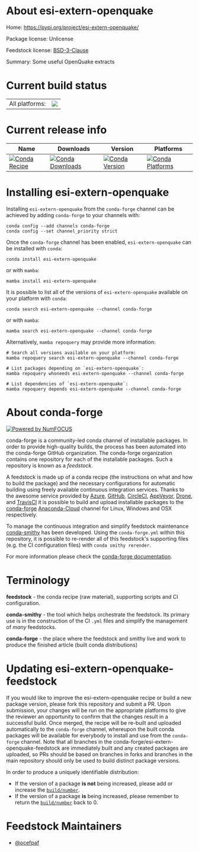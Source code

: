 About esi-extern-openquake
==========================

Home: https://pypi.org/project/esi-extern-openquake/

Package license: Unlicense

Feedstock license: [BSD-3-Clause](https://github.com/conda-forge/esi-extern-openquake-feedstock/blob/main/LICENSE.txt)

Summary: Some useful OpenQuake extracts

Current build status
====================


<table><tr><td>All platforms:</td>
    <td>
      <a href="https://dev.azure.com/conda-forge/feedstock-builds/_build/latest?definitionId=18031&branchName=main">
        <img src="https://dev.azure.com/conda-forge/feedstock-builds/_apis/build/status/esi-extern-openquake-feedstock?branchName=main">
      </a>
    </td>
  </tr>
</table>

Current release info
====================

| Name | Downloads | Version | Platforms |
| --- | --- | --- | --- |
| [![Conda Recipe](https://img.shields.io/badge/recipe-esi--extern--openquake-green.svg)](https://anaconda.org/conda-forge/esi-extern-openquake) | [![Conda Downloads](https://img.shields.io/conda/dn/conda-forge/esi-extern-openquake.svg)](https://anaconda.org/conda-forge/esi-extern-openquake) | [![Conda Version](https://img.shields.io/conda/vn/conda-forge/esi-extern-openquake.svg)](https://anaconda.org/conda-forge/esi-extern-openquake) | [![Conda Platforms](https://img.shields.io/conda/pn/conda-forge/esi-extern-openquake.svg)](https://anaconda.org/conda-forge/esi-extern-openquake) |

Installing esi-extern-openquake
===============================

Installing `esi-extern-openquake` from the `conda-forge` channel can be achieved by adding `conda-forge` to your channels with:

```
conda config --add channels conda-forge
conda config --set channel_priority strict
```

Once the `conda-forge` channel has been enabled, `esi-extern-openquake` can be installed with `conda`:

```
conda install esi-extern-openquake
```

or with `mamba`:

```
mamba install esi-extern-openquake
```

It is possible to list all of the versions of `esi-extern-openquake` available on your platform with `conda`:

```
conda search esi-extern-openquake --channel conda-forge
```

or with `mamba`:

```
mamba search esi-extern-openquake --channel conda-forge
```

Alternatively, `mamba repoquery` may provide more information:

```
# Search all versions available on your platform:
mamba repoquery search esi-extern-openquake --channel conda-forge

# List packages depending on `esi-extern-openquake`:
mamba repoquery whoneeds esi-extern-openquake --channel conda-forge

# List dependencies of `esi-extern-openquake`:
mamba repoquery depends esi-extern-openquake --channel conda-forge
```


About conda-forge
=================

[![Powered by
NumFOCUS](https://img.shields.io/badge/powered%20by-NumFOCUS-orange.svg?style=flat&colorA=E1523D&colorB=007D8A)](https://numfocus.org)

conda-forge is a community-led conda channel of installable packages.
In order to provide high-quality builds, the process has been automated into the
conda-forge GitHub organization. The conda-forge organization contains one repository
for each of the installable packages. Such a repository is known as a *feedstock*.

A feedstock is made up of a conda recipe (the instructions on what and how to build
the package) and the necessary configurations for automatic building using freely
available continuous integration services. Thanks to the awesome service provided by
[Azure](https://azure.microsoft.com/en-us/services/devops/), [GitHub](https://github.com/),
[CircleCI](https://circleci.com/), [AppVeyor](https://www.appveyor.com/),
[Drone](https://cloud.drone.io/welcome), and [TravisCI](https://travis-ci.com/)
it is possible to build and upload installable packages to the
[conda-forge](https://anaconda.org/conda-forge) [Anaconda-Cloud](https://anaconda.org/)
channel for Linux, Windows and OSX respectively.

To manage the continuous integration and simplify feedstock maintenance
[conda-smithy](https://github.com/conda-forge/conda-smithy) has been developed.
Using the ``conda-forge.yml`` within this repository, it is possible to re-render all of
this feedstock's supporting files (e.g. the CI configuration files) with ``conda smithy rerender``.

For more information please check the [conda-forge documentation](https://conda-forge.org/docs/).

Terminology
===========

**feedstock** - the conda recipe (raw material), supporting scripts and CI configuration.

**conda-smithy** - the tool which helps orchestrate the feedstock.
                   Its primary use is in the construction of the CI ``.yml`` files
                   and simplify the management of *many* feedstocks.

**conda-forge** - the place where the feedstock and smithy live and work to
                  produce the finished article (built conda distributions)


Updating esi-extern-openquake-feedstock
=======================================

If you would like to improve the esi-extern-openquake recipe or build a new
package version, please fork this repository and submit a PR. Upon submission,
your changes will be run on the appropriate platforms to give the reviewer an
opportunity to confirm that the changes result in a successful build. Once
merged, the recipe will be re-built and uploaded automatically to the
`conda-forge` channel, whereupon the built conda packages will be available for
everybody to install and use from the `conda-forge` channel.
Note that all branches in the conda-forge/esi-extern-openquake-feedstock are
immediately built and any created packages are uploaded, so PRs should be based
on branches in forks and branches in the main repository should only be used to
build distinct package versions.

In order to produce a uniquely identifiable distribution:
 * If the version of a package **is not** being increased, please add or increase
   the [``build/number``](https://docs.conda.io/projects/conda-build/en/latest/resources/define-metadata.html#build-number-and-string).
 * If the version of a package **is** being increased, please remember to return
   the [``build/number``](https://docs.conda.io/projects/conda-build/en/latest/resources/define-metadata.html#build-number-and-string)
   back to 0.

Feedstock Maintainers
=====================

* [@ocefpaf](https://github.com/ocefpaf/)

